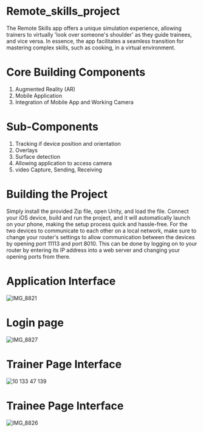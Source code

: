 # Remote_skills_project
The Remote Skills app offers a unique simulation experience, allowing trainers to virtually 'look over someone's shoulder' as they guide trainees, and vice versa. In essence, the app facilitates a seamless transition for mastering complex skills, such as cooking, in a virtual environment.


# Core Building Components
1. Augmented Reality (AR)
2. Mobile Application
3. Integration of Mobile App and Working Camera

# Sub-Components 
1. Tracking if device position and orientation
2. Overlays
3. Surface detection
4. Allowing application to access camera
5. video Capture, Sending, Receiving

   
# Building the Project
Simply install the provided Zip file, open Unity, and load the file. Connect your iOS device, build and run the project, and it will automatically launch on your phone, making the setup process quick and hassle-free. For the two devices to communicate to each other on a local network, make sure to change your router's settings to allow communication between the devices by opening port 11113 and port 8010. This can be done by logging on to your router by entering its IP address into a web server and changing your opening ports from there.

# Application Interface 
![IMG_8821](https://github.com/Hizam99/Remote_skills_project/assets/134905086/908c5a88-bce9-4ebd-94fb-d083092d99f7)

# Login page 
![IMG_8827](https://github.com/Hizam99/Remote_skills_project/assets/134905086/ee0258c2-b015-4344-aecd-250cbd9c7ca7)

# Trainer Page Interface
![10 133 47 139](https://github.com/Hizam99/Remote_skills_project/assets/134905086/4b1b006b-2820-47a5-a488-3fd139370e30)

# Trainee Page Interface 
![IMG_8826](https://github.com/Hizam99/Remote_skills_project/assets/134905086/34a58d1a-1483-4e06-82fb-3396be42eafa)



